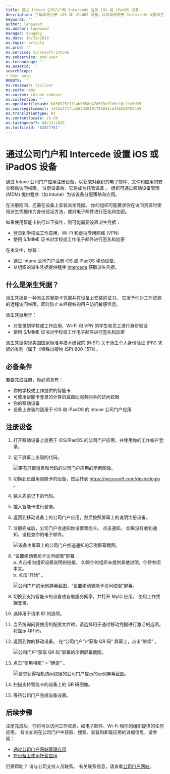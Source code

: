 ```yaml
---
title: 通过 Intune 公司门户和 Intercede 注册 iOS 或 iPadOS 设备
description: 了解如何注册 iOS 或 iPadOS 设备，以及如何使用 Intercede 设置派生凭据身份验证。
keywords: ''
author: lenewsad
ms.author: lanewsad
manager: dougeby
ms.date: 10/31/2019
ms.topic: article
ms.prod: ''
ms.service: microsoft-intune
ms.subservice: end-user
ms.technology: ''
ms.assetid: ''
searchScope:
- User help
ROBOTS: ''
ms.reviewer: tisilver
ms.suite: ems
ms.custom: intune-enduser
ms.collection: ''
ms.openlocfilehash: b83092521f1ab0058d47d599e7fd9c10c2fd6d35
ms.sourcegitcommit: 1442a4717ca362d38101785851cd45b2687b64e5
ms.translationtype: HT
ms.contentlocale: zh-CN
ms.lasthandoff: 04/23/2020
ms.locfileid: "82077761"
---
```

# <a name="set-up-ios-or-ipados-device-with-company-portal-and-intercede"></a>通过公司门户和 Intercede 设置 iOS 或 iPadOS 设备

通过 Intune 公司门户应用注册设备，以获取对组织的电子邮件、文件和应用的安全移动访问权限。  注册设备后，它将成为托管设备  。 组织可通过移动设备管理 (MDM) 提供程序（如 Intune）为该设备分配策略和应用。  

在注册期间，还需在设备上安装派生凭据。 你的组织可能要求你在访问资源时使用派生凭据作为身份验证方法，或对电子邮件进行签名和加密。 

如果使用智能卡执行以下操作，则可能需要设置派生凭据：

* 登录到学校或工作应用、Wi-Fi 和虚拟专用网络 (VPN)
* 使用 S/MIME 证书对学校或工作电子邮件进行签名和加密  

在本文中，你将：  

* 通过 Intune 公司门户注册 iOS 或 iPadOS 移动设备。  
* 从组织的派生凭据提供程序 [Intercede](https://www.intercede.com/) 获取派生凭据。   


## <a name="what-are-derived-credentials"></a>什么是派生凭据？  
派生凭据是一种派生自智能卡凭据并在设备上安装的证书。 它授予你对工作资源的远程访问权限，同时防止未经授权的用户访问敏感信息。  

派生凭据用于： 
* 对登录到学校或工作应用、Wi-Fi 和 VPN 的学生和员工进行身份验证
* 使用 S/MIME 证书对学校或工作电子邮件进行签名和加密  

派生凭据实现美国国家标准与技术研究院 (NIST) 关于派生个人身份验证 (PIV) 凭据的准则（属于《特殊出版物 (SP) 800-157》）。  

## <a name="prerequisites"></a>必备条件

 若要完成注册，你必须具有：

* 你的学校或工作提供的智能卡
* 可使用智能卡登录的计算机或自助服务网亭的访问权限
* 你的移动设备
* 设备上安装的适用于 iOS 和 iPadOS 的 Intune 公司门户应用


## <a name="enroll-device"></a>注册设备  
1. 打开移动设备上适用于 iOS/iPadOS 的公司门户应用，并使用你的工作帐户登录。  
2. 记下屏幕上出现的代码。  

    ![带有屏幕消息和代码的公司门户应用的示例图像。](./media/copy-code-intercede.png)  
1. 切换到已启用智能卡的设备，然后转到 https://microsoft.com/devicelogin 。 

1. 输入先前记下的代码。
 
2. 插入智能卡进行登录。   

3. 返回到移动设备上的公司门户应用，然后按照屏幕上的说明注册设备。  
4. 注册完成后，公司门户会通知你设置智能卡。 点击通知。 如果没有收到通知，请检查你的电子邮件。   

    ![设备主屏幕上的公司门户推送通知的示例屏幕截图。](./media/action-required-in-app-intercede.png)  

5. “设置移动智能卡访问权限”屏幕  ：  
    a. 点击指向组织设置说明的链接。 如果你的组织未提供其他说明，你将参阅本文。  
    b. 点击“开始”  。  

    ![公司门户的示例屏幕截图，“设置移动智能卡访问权限”屏幕。](./media/smart-card-info-intercede.png)  

6. 切换到支持智能卡的设备或自助服务网亭，并打开 MyID 应用。 使用工作凭据登录。  
7. 选择用于请求 ID 的选项。 
8. 当系统询问要使用的配置文件时，请选择用于通过移动凭据进行激活的选项。 将显示 QR 码。  
9. 返回到你的移动设备。 在“公司门户”>“获取 QR 码”  屏幕上，点击“继续”  。  

    ![公司门户“获取 QR 码”屏幕的示例屏幕截图。](./media/get-qr-code-intercede.png) 
 
10. 点击“使用相机”   > “确定”  。  

    ![请求获得相机访问权限的公司门户提示的示例屏幕截图。](./media/allow-cp-camera-access-intercede.png)  

11. 扫描支持智能卡的设备上的 QR 码图像。 
12. 等待公司门户完成设备设置。  

## <a name="next-steps"></a>后续步骤  
注册完成后，你将可以访问工作资源，如电子邮件、Wi-Fi 和你的组织提供的任何应用。 有关如何在公司门户中获取、搜索、安装和卸载应用的详细信息，请参阅：

* [通过公司门户网站管理应用](manage-apps-cpweb.md)  
* [在设备上使用托管应用](use-managed-apps-on-your-device-ios.md)  

仍需帮助？ 请与公司支持人员联系。 有关联系信息，请查看[公司门户网站](https://go.microsoft.com/fwlink/?linkid=2010980)。
